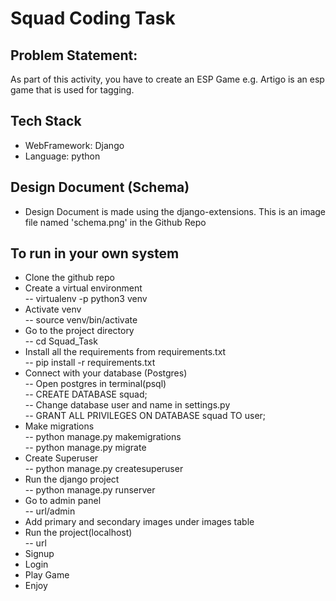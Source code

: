 # Squad Coding Task



## Problem Statement: 
As part of this activity, you have to create an ESP Game e.g. Artigo is an esp game that is used for tagging.

## Tech Stack

- WebFramework: Django
- Language: python

## Design Document (Schema)
- Design Document is made using the django-extensions. This is an image file named 'schema.png' in the Github Repo


## To run in your own system
- Clone the github repo
- Create a virtual environment <br />
    -- virtualenv -p python3 venv
- Activate venv <br />
    -- source venv/bin/activate
- Go to the project directory <br />
    -- cd Squad_Task
- Install all the requirements from requirements.txt <br />
    -- pip install -r requirements.txt
- Connect with your database (Postgres) <br />
    -- Open postgres in terminal(psql) <br />
    -- CREATE DATABASE squad; <br />
    -- Change database user and name in settings.py <br />
    -- GRANT ALL PRIVILEGES ON DATABASE squad TO user; <br />
- Make migrations <br />
    -- python manage.py makemigrations <br />
    -- python manage.py migrate
- Create Superuser <br />
    -- python manage.py createsuperuser
- Run the django project <br />
    -- python manage.py runserver
- Go to admin panel <br />
    -- url/admin
- Add primary and secondary images under images table
- Run the project(localhost) <br />
    -- url
- Signup
- Login
- Play Game
- Enjoy